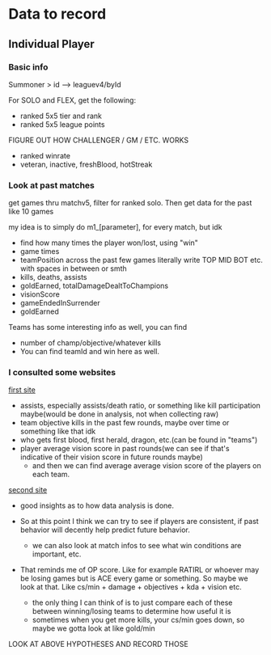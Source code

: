 # Data to record

## Individual Player

### Basic info

Summoner > id --> leaguev4/byId

For SOLO and FLEX, get the following:
- ranked 5x5 tier and rank
- ranked 5x5 league points

FIGURE OUT HOW CHALLENGER / GM / ETC. WORKS

- ranked winrate
- veteran, inactive, freshBlood, hotStreak

### Look at past matches

get games thru matchv5, filter for ranked solo. Then get data for the past like 10 games

my idea is to simply do m1_[parameter], for every match, but idk

- find how many times the player won/lost, using "win"
- game times
- teamPosition across the past few games literally write TOP MID BOT etc. with spaces in between or smth
- kills, deaths, assists
- goldEarned, totalDamageDealtToChampions
- visionScore
- gameEndedInSurrender
- goldEarned

Teams has some interesting info as well, you can find
- number of champ/objective/whatever kills
- You can find teamId and win here as well.

### I consulted some websites

[first site](https://www.invenglobal.com/articles/8188/five-factors-that-you-should-know-to-win-league-of-legends)
- assists, especially assists/death ratio, or something like kill participation maybe(would be done in analysis, not when collecting raw)
- team objective kills in the past few rounds, maybe over time or something like that idk
- who gets first blood, first herald, dragon, etc.(can be found in "teams")
- player average vision score in past rounds(we can see if that's indicative of their vision score in future rounds maybe)
    - and then we can find average average vision score of the players on each team.
    
[second site](https://towardsdatascience.com/league-of-legends-win-conditions-db139f1ed6ca)
- good insights as to how data analysis is done.
- So at this point I think we can try to see if players are consistent, if past behavior will decently help predict future behavior.
  - we can also look at match infos to see what win conditions are important, etc.
  
- That reminds me of OP score. Like for example RATIRL or whoever may be losing games but is ACE every game or something.
So maybe we look at that. Like cs/min + damage + objectives + kda + vision etc.
  - the only thing I can think of is to just compare each of these between winning/losing teams to determine how useful it is
  - sometimes when you get more kills, your cs/min goes down, so maybe we gotta look at like gold/min
  
LOOK AT ABOVE HYPOTHESES AND RECORD THOSE